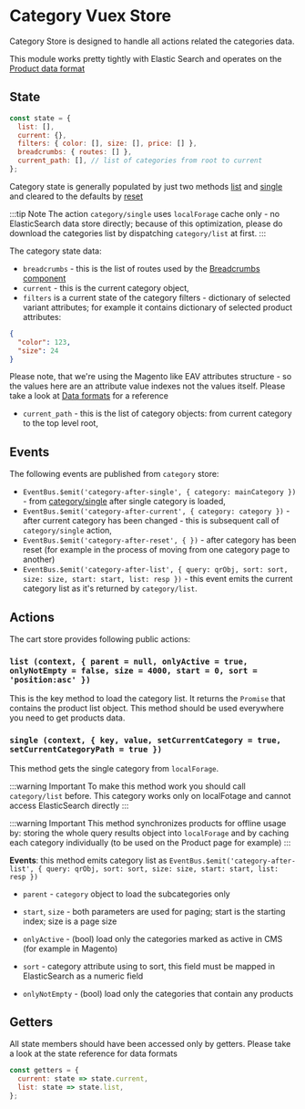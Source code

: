 # Category Vuex Store

Category Store is designed to handle all actions related the categories data.

This module works pretty tightly with Elastic Search and operates on the [Product data format](..data/elasticsearch.md)

## State

```js
const state = {
  list: [],
  current: {},
  filters: { color: [], size: [], price: [] },
  breadcrumbs: { routes: [] },
  current_path: [], // list of categories from root to current
};
```

Category state is generally populated by just two methods [list](https://github.com/DivanteLtd/vue-storefront/blob/06fbb89a5a8bc2c607847f65a7bca9ad54ed7146/core/store/modules/category.js#L38) and [single](https://github.com/DivanteLtd/vue-storefront/blob/06fbb89a5a8bc2c607847f65a7bca9ad54ed7146/core/store/modules/category.js#L70) and cleared to the defaults by [reset](https://github.com/DivanteLtd/vue-storefront/blob/06fbb89a5a8bc2c607847f65a7bca9ad54ed7146/core/store/modules/category.js#L28)

:::tip Note
The action `category/single` uses `localForage` cache only - no ElasticSearch data store directly; because of this optimization, please do download the categories list by dispatching `category/list` at first.
:::

The category state data:

- `breadcrumbs` - this is the list of routes used by the [Breadcrumbs component](https://github.com/DivanteLtd/vue-storefront/blob/master/core/components/Breadcrumbs.js)
- `current` - this is the current category object,
- `filters` is a current state of the category filters - dictionary of selected variant attributes; for example it contains dictionary of selected product attributes:

```json
{
  "color": 123,
  "size": 24
}
```

Please note, that we're using the Magento like EAV attributes structure - so the values here are an attribute value indexes not the values itself. Please take a look at [Data formats](..data/elasticsearch.md) for a reference

- `current_path` - this is the list of category objects: from current category to the top level root,

## Events

The following events are published from `category` store:

- `EventBus.$emit('category-after-single', { category: mainCategory })` - from [category/single](https://github.com/DivanteLtd/vue-storefront/blob/06fbb89a5a8bc2c607847f65a7bca9ad54ed7146/core/store/modules/category.js#L70) after single category is loaded,
- `EventBus.$emit('category-after-current', { category: category })` - after current category has been changed - this is subsequent call of `category/single` action,
- `EventBus.$emit('category-after-reset', { })` - after category has been reset (for example in the process of moving from one category page to another)
- `EventBus.$emit('category-after-list', { query: qrObj, sort: sort, size: size, start: start, list: resp })` - this event emits the current category list as it's returned by `category/list`.

## Actions

The cart store provides following public actions:

### `list (context, { parent = null, onlyActive = true, onlyNotEmpty = false, size = 4000, start = 0, sort = 'position:asc' })`

This is the key method to load the category list. It returns the `Promise` that contains the product list object. This method should be used everywhere you need to get products data.

### `single (context, { key, value, setCurrentCategory = true, setCurrentCategoryPath = true })`

This method gets the single category from `localForage`.

:::warning Important
To make this method work you should call `category/list` before. This category works only on localFotage and cannot access ElasticSearch directly
:::

:::warning Important
This method synchronizes products for offline usage by: storing the whole query results object into `localForage` and by caching each category individually (to be used on the Product page for example)
:::

**Events**: this method emits category list as `EventBus.$emit('category-after-list', { query: qrObj, sort: sort, size: size, start: start, list: resp })`

- `parent` - `category` object to load the subcategories only

- `start`, `size` - both parameters are used for paging; start is the starting index; size is a page size

- `onlyActive` - (bool) load only the categories marked as active in CMS (for example in Magento)

- `sort` - category attribute using to sort, this field must be mapped in ElasticSearch as a numeric field

- `onlyNotEmpty` - (bool) load only the categories that contain any products

## Getters

All state members should have been accessed only by getters. Please take a look at the state reference for data formats

```js
const getters = {
  current: state => state.current,
  list: state => state.list,
};
```
